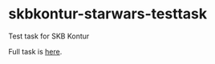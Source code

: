 # skbkontur-starwars-testtask

Test task for SKB Kontur

Full task is [here](http://acm.timus.ru/problem.aspx?num=1992).
